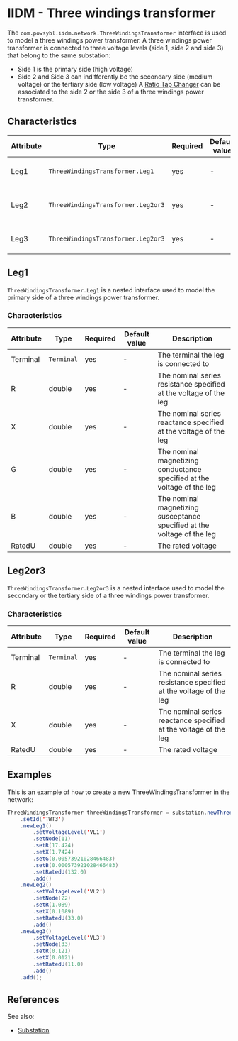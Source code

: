 # IIDM - Three windings transformer

The `com.powsybl.iidm.network.ThreeWindingsTransformer` interface is used to model a three windings power transformer.
A three windings power transformer is connected to three voltage levels (side 1, side 2 and side 3) that belong to the same
substation:
- Side 1 is the primary side (high voltage)
- Side 2 and Side 3 can indifferently be the secondary side (medium voltage) or the tertiary side (low voltage)
A [Ratio Tap Changer](ratioTapChanger.md) can be associated to the side 2 or the side 3 of a three windings power transformer.

## Characteristics
| Attribute | Type | Required | Default value | Description |
| --------- | ---- | -------- | ------------- | ----------- |
| Leg1 | `ThreeWindingsTransformer.Leg1` | yes | - | The leg at the primary side |
| Leg2 | `ThreeWindingsTransformer.Leg2or3` | yes | - | The leg at the secondary side |
| Leg3 | `ThreeWindingsTransformer.Leg2or3` | yes | - | The leg at the tertiary side |

## Leg1
`ThreeWindingsTransformer.Leg1` is a nested interface used to model the primary side of a three windings power transformer.

### Characteristics
| Attribute | Type | Required | Default value | Description |
| --------- | ---- | -------- | ------------- | ----------- |
| Terminal | `Terminal` | yes | - | The terminal the leg is connected to |
| R | double | yes | - | The nominal series resistance specified at the voltage of the leg |
| X | double | yes | - | The nominal series reactance specified at the voltage of the leg |
| G | double | yes | - | The nominal magnetizing conductance specified at the voltage of the leg |
| B | double | yes | - | The nominal magnetizing susceptance specified at the voltage of the leg |
| RatedU | double | yes | - | The rated voltage |

## Leg2or3
`ThreeWindingsTransformer.Leg2or3` is a nested interface used to model the secondary or the tertiary side of a three windings
power transformer.

### Characteristics
| Attribute | Type | Required | Default value | Description |
| --------- | ---- | -------- | ------------- | ----------- |
| Terminal | `Terminal` | yes | - | The terminal the leg is connected to |
| R | double | yes | - | The nominal series resistance specified at the voltage of the leg |
| X | double | yes | - | The nominal series reactance specified at the voltage of the leg |
| RatedU | double | yes | - | The rated voltage |

## Examples
This is an example of how to create a new ThreeWindingsTransformer in the network:
```java
ThreeWindingsTransformer threeWindingsTransformer = substation.newThreeWindingsTransformer()
    .setId('TWT3')
    .newLeg1()
        .setVoltageLevel('VL1')
        .setNode(11)
        .setR(17.424)
        .setX(1.7424)
        .setG(0.00573921028466483)
        .setB(0.000573921028466483)
        .setRatedU(132.0)
        .add()
    .newLeg2()
        .setVoltageLevel('VL2')
        .setNode(22)
        .setR(1.089)
        .setX(0.1089)
        .setRatedU(33.0)
        .add()
    .newLeg3()
        .setVoltageLevel('VL3')
        .setNode(33)
        .setR(0.121)
        .setX(0.0121)
        .setRatedU(11.0)
        .add()
    .add();

```

## References
See also:
- [Substation](substation.md)
